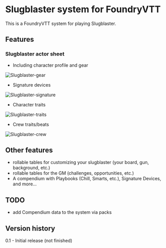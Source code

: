 # Slugblaster system for FoundryVTT
This is a FoundryVTT system for playing Slugblaster.

## Features
### Slugblaster actor sheet
* Including character profile and gear

![Slugblaster-gear](https://github.com/user-attachments/assets/ce43be5a-4f53-4fec-ab5a-62743a946ab7)


* Signature devices

![Slugblaster-signature](https://github.com/user-attachments/assets/71477686-a090-4104-a973-7a9799eb7728)


* Character traits

![Slugblaster-traits](https://github.com/user-attachments/assets/a95b20f2-26fc-49d4-8d11-05a0050d2798)


* Crew traits/beats

![Slugblaster-crew](https://github.com/user-attachments/assets/756771e3-7758-4928-ae2f-de6fe847670c)


## Other features
* rollable tables for customizing your slugblaster (your board, gun, background, etc.)
* rollable tables for the GM (challenges, opportunities, etc.)
* A compendium with Playbooks (Chill, Smarts, etc.), Signature Devices, and more...

## TODO
* add Compendium data to the system via packs

## Version history
0.1 - Initial release (not finished)


